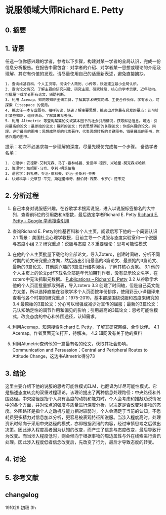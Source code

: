 # 说服领域大师Richard E. Petty

## 0. 摘要
## 1. 背景
任选一位你感兴趣的学者，参考以下步骤，构建对某一学者的全局认识，完成一份信息分析报告。在报告中需包含：对学者的介绍、对学者某一思想或理论的介绍及理解、其它有价值的发现。请尽量使用自己的话重新表述，避免直接摘抄。

    1. 查询维基百科、个人主页等，阅读个人简历、小传等，快速建立最小全局认识。
    2. 查询论文情况，了解主要的研究兴趣、研究主题、研究脉络、核心的学术贡献、近年动向。可批量下载学者所有论文，辅助判断。
    3. 利用 Acemap、知网等知识图谱工具，了解其学术研究网络、主要合作伙伴。学有余力，可探索 Citespace 的使用。
    4. 挑选任一本专业图书，抽样阅读，快速了解主要思想，挑选出对你最有启发的要点；还可针对某些知识，追根溯源，了解其来龙去脉。
    5. 利用 Altmetric 等查询某篇论文或某本图书的社会引用情况，获取鲜活信息。可选：引用最高的论文；最原始的论文；最新的论文；代表思想转折的关键论文；你感兴趣的论文。同理，评价最高的图书；思想成熟期的代表著作，代表思想转折的关键图书，销量最高的图书，你感兴趣的图书。

提示：初次不必追求每一步理解的深度，尽量先模仿完成每一个步骤。
备选学者名单：

    1. 心理学：安德斯·艾利克森、马丁·塞林格曼、爱德华·德西、米哈里·契克森米哈赖
    2. 管理学：詹姆斯·马奇、亨利·明茨伯格
    3. 语言学：韩礼德、乔治·莱科夫、乔治·金斯利·齐夫
    4. 认知科学：史蒂芬·平克、斯坦诺维奇、赫伯特·西蒙、卡罗尔·德韦克

## 2. 分析过程
1. 自己本身对说服感兴趣，在谷歌学术搜索说服，进入以说服标签排名的大牛列，查看前5位的引用数和h指数，最后选定学者Richard E. Petty [Richard E. Petty - Google 学术搜索引用](https://scholar.google.com.hk/citations?user=y4MYDxQAAAAJ&hl=zh-CN&oi=ao)

2. 查询Richard E. Petty的维基百科和个人主页，阅读后写下他的一个简要认识
    2.1 背景：美国社会心理学教授，目前主导一个说服与态度实验室和一个说服与态度小组
    2.2 研究重点：说服与态度
    2.3 重要理论：思考可能性模式

3. 在他的个人主页批量下载他的全部论文，导入Zotero，创建时间轴，分析不同时期的论文研究重点方向，然后选出引用最高的3篇论文、最原始的3篇论文、最新的3篇论文、其他感兴趣的3篇进行结构阅读，了解其核心贡献。
    3.1 他的个人主页上的论文pdf下载名全部是年代加期刊作者，没有显示论文名字，在zotero中无法抓取元数据。 [Publications – Richard E. Petty](https://richardepetty.com/publications/)
    3.2 从谷歌学术他的个人页面批量抓取列表，导入zotero
    3.3 创建了时间轴，但是自己英文能力太差，所以选择直接在谷歌学术个人页面按年份排序，使用彩云小译翻译来查看他各个时期的研究重点：1975-2019，基本都是围绕说服和态度来研究的
    3.4 最原始的3篇论文：分心可以增强或减少对宣传的屈服；最新的3篇论文：元认知确定性的调节作用和偏见的影响；引用最高的3篇论文：思考可能性模式，改变态度的中心和外围途径，认知需求。

4. 利用Acemap、知网搜索Richard E. Petty，了解其研究网络、合作伙伴。
    4.1 Acemap。作者页面无法打开，待解决。
    4.2 知网没有关于他的资料

5. 利用Altmetric查询他的一篇最有名的论文，获取其社会影响。Communication and Persuasion：Central and Peripheral Routes to Attitude Change，这边书Altmetric得分73

## 3. 结论
这里主要介绍下他的说服的思考可能性模式ELM，也翻译为详尽可能性模式。它是描述态度转变的双重过程理论。该理论提出了两种信息处理路径：中央路径和外围路径。中央路径是指个人具有高度的动机和能力时，个人会考虑和推敲劝说情况中的各个方面，并对论点的强度与质量进行深度分析，以决定是否改变对事物的态度。外围路径是指个人之动机与能力相对较弱时，个人会满足于当前的认知，不愿耗费更多精力对信息加以分析，更容易被表观特征所说服。当涉入程度高时，处理资讯时倾向于采用中央路径的模式，亦即根据资讯的内容，经过审慎思考之后做出决策。因此涉入程度高者因为认知的改变，而产生了信念与态度改变，最后导致行为改变。而当涉入程度低时，则会倾向于根据事物的周边属性与外在线索进行资讯处理。因此涉入程度低者信念改变后，先改变了行为，最后才导致态度的转变。

## 4. 讨论

## 5. 参考文献

## changelog
191029 初稿 3h